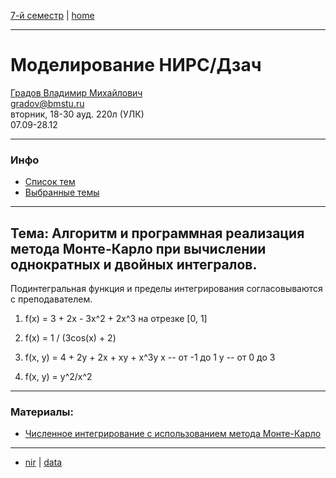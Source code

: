 [7-й семестр](../2021_2022_7_sem.md) | [home](../README.md)
____________________________________
# Моделирование НИРС/Дзач
[Градов Владимир Михайлович](https://kursizdat.ru/authors/gradov_vladimir/) \
gradov@bmstu.ru \
вторник, 18-30 ауд. 220л (УЛК)\
07.09-28.12
____________________________________
### Инфо

* [Список тем](https://drive.google.com/file/d/1rHL4HnI7TxpvVj9fnK-nA4yywodvTtEE/view?usp=sharing)
* [Выбранные темы](https://docs.google.com/spreadsheets/d/1VmST00qOTO29ObpJ9T8bOpU46guDbjgqrA5ig716btM/edit#gid=0)
____________________________________
## Тема: Алгоритм и программная реализация метода Монте-Карло при вычислении однократных и двойных интегралов. 
Подинтегральная функция и пределы интегрирования согласовываются с преподавателем.

1. f(x) = 3 + 2x - 3x^2 + 2x^3
на отрезке [0, 1]

2. f(x) = 1 / (3cos(x) + 2)

3. f(x, y) = 4 + 2y + 2x + xy + x^3y
x -- от -1 до 1
y -- от 0 до 3

4. f(x, y) = y^2/x^2

____________________________________
### Материалы:
* [Численное интегрирование с использованием метода Монте-Карло](http://nano.ivanovo.ac.ru/pdfs/2010_7_01_12_56_38_monte-carlo.pdf)

____________________________________
* [nir](https://github.com/dKosarevsky/math_modelling) | [data](https://drive.google.com/drive/u/1/folders/14791AqgGIqdvao0mAc9lhMNPc2eeMwQ5)
